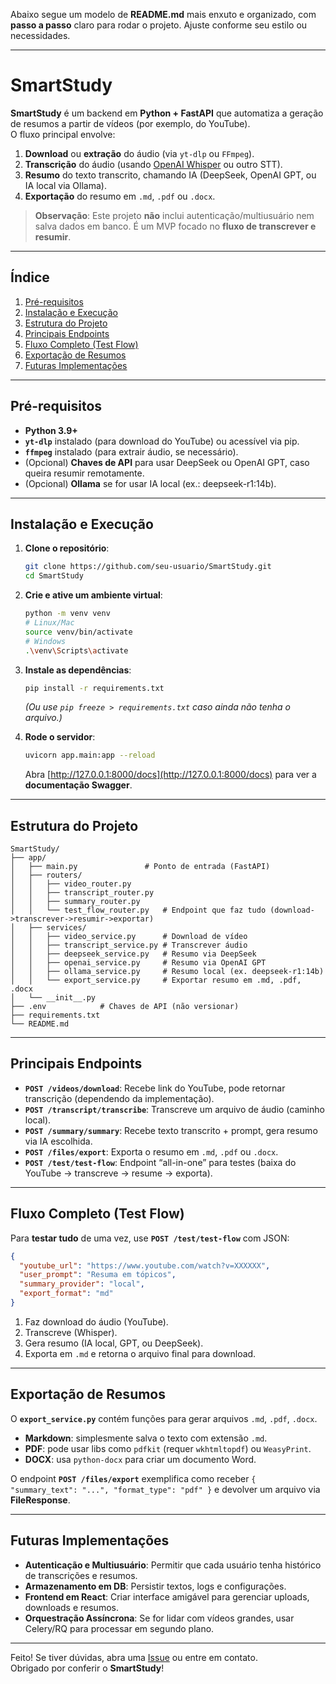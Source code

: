 Abaixo segue um modelo de **README.md** mais enxuto e organizado, com **passo a passo** claro para rodar o projeto. Ajuste conforme seu estilo ou necessidades.

---

# SmartStudy

**SmartStudy** é um backend em **Python + FastAPI** que automatiza a geração de resumos a partir de vídeos (por exemplo, do YouTube).  
O fluxo principal envolve:

1. **Download** ou **extração** do áudio (via `yt-dlp` ou `FFmpeg`).  
2. **Transcrição** do áudio (usando [OpenAI Whisper](https://github.com/openai/whisper) ou outro STT).  
3. **Resumo** do texto transcrito, chamando IA (DeepSeek, OpenAI GPT, ou IA local via Ollama).  
4. **Exportação** do resumo em `.md`, `.pdf` ou `.docx`.  

> **Observação**: Este projeto **não** inclui autenticação/multiusuário nem salva dados em banco. É um MVP focado no **fluxo de transcrever e resumir**.

---

## Índice

1. [Pré-requisitos](#pré-requisitos)  
2. [Instalação e Execução](#instalação-e-execução)  
3. [Estrutura do Projeto](#estrutura-do-projeto)  
4. [Principais Endpoints](#principais-endpoints)  
5. [Fluxo Completo (Test Flow)](#fluxo-completo-test-flow)  
6. [Exportação de Resumos](#exportação-de-resumos)  
7. [Futuras Implementações](#futuras-implementações)  

---

## Pré-requisitos

- **Python 3.9+**  
- **`yt-dlp`** instalado (para download do YouTube) ou acessível via pip.  
- **`ffmpeg`** instalado (para extrair áudio, se necessário).  
- (Opcional) **Chaves de API** para usar DeepSeek ou OpenAI GPT, caso queira resumir remotamente.  
- (Opcional) **Ollama** se for usar IA local (ex.: deepseek-r1:14b).

---

## Instalação e Execução

1. **Clone o repositório**:
   ```bash
   git clone https://github.com/seu-usuario/SmartStudy.git
   cd SmartStudy
   ```

2. **Crie e ative um ambiente virtual**:
   ```bash
   python -m venv venv
   # Linux/Mac
   source venv/bin/activate
   # Windows
   .\venv\Scripts\activate
   ```

3. **Instale as dependências**:
   ```bash
   pip install -r requirements.txt
   ```
   *(Ou use `pip freeze > requirements.txt` caso ainda não tenha o arquivo.)*

4. **Rode o servidor**:
   ```bash
   uvicorn app.main:app --reload
   ```
   Abra [http://127.0.0.1:8000/docs](http://127.0.0.1:8000/docs) para ver a **documentação Swagger**.

---

## Estrutura do Projeto

```
SmartStudy/
├── app/
│   ├── main.py               # Ponto de entrada (FastAPI)
│   ├── routers/
│   │   ├── video_router.py
│   │   ├── transcript_router.py
│   │   ├── summary_router.py
│   │   └── test_flow_router.py   # Endpoint que faz tudo (download->transcrever->resumir->exportar)
│   ├── services/
│   │   ├── video_service.py      # Download de vídeo
│   │   ├── transcript_service.py # Transcrever áudio
│   │   ├── deepseek_service.py   # Resumo via DeepSeek
│   │   ├── openai_service.py     # Resumo via OpenAI GPT
│   │   ├── ollama_service.py     # Resumo local (ex. deepseek-r1:14b)
│   │   └── export_service.py     # Exportar resumo em .md, .pdf, .docx
│   └── __init__.py
├── .env            # Chaves de API (não versionar)
├── requirements.txt
└── README.md
```

---

## Principais Endpoints

- **`POST /videos/download`**: Recebe link do YouTube, pode retornar transcrição (dependendo da implementação).  
- **`POST /transcript/transcribe`**: Transcreve um arquivo de áudio (caminho local).  
- **`POST /summary/summary`**: Recebe texto transcrito + prompt, gera resumo via IA escolhida.  
- **`POST /files/export`**: Exporta o resumo em `.md`, `.pdf` ou `.docx`.  
- **`POST /test/test-flow`**: Endpoint “all-in-one” para testes (baixa do YouTube → transcreve → resume → exporta).

---

## Fluxo Completo (Test Flow)

Para **testar tudo** de uma vez, use **`POST /test/test-flow`** com JSON:

```json
{
  "youtube_url": "https://www.youtube.com/watch?v=XXXXXX",
  "user_prompt": "Resuma em tópicos",
  "summary_provider": "local",
  "export_format": "md"
}
```

1. Faz download do áudio (YouTube).  
2. Transcreve (Whisper).  
3. Gera resumo (IA local, GPT, ou DeepSeek).  
4. Exporta em `.md` e retorna o arquivo final para download.

---

## Exportação de Resumos

O **`export_service.py`** contém funções para gerar arquivos `.md`, `.pdf`, `.docx`.  
- **Markdown**: simplesmente salva o texto com extensão `.md`.  
- **PDF**: pode usar libs como `pdfkit` (requer `wkhtmltopdf`) ou `WeasyPrint`.  
- **DOCX**: usa `python-docx` para criar um documento Word.

O endpoint **`POST /files/export`** exemplifica como receber `{ "summary_text": "...", "format_type": "pdf" }` e devolver um arquivo via **FileResponse**.

---

## Futuras Implementações

- **Autenticação e Multiusuário**: Permitir que cada usuário tenha histórico de transcrições e resumos.  
- **Armazenamento em DB**: Persistir textos, logs e configurações.  
- **Frontend em React**: Criar interface amigável para gerenciar uploads, downloads e resumos.  
- **Orquestração Assíncrona**: Se for lidar com vídeos grandes, usar Celery/RQ para processar em segundo plano.

---

Feito! Se tiver dúvidas, abra uma [Issue](https://github.com/seu-usuario/SmartStudy/issues) ou entre em contato.  
Obrigado por conferir o **SmartStudy**!